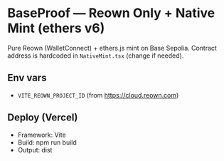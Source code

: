 # BaseProof — Reown Only + Native Mint (ethers v6)

Pure Reown (WalletConnect) + ethers.js mint on Base Sepolia.
Contract address is hardcoded in `NativeMint.tsx` (change if needed).

## Env vars
- `VITE_REOWN_PROJECT_ID` (from https://cloud.reown.com)

## Deploy (Vercel)
- Framework: Vite
- Build: npm run build
- Output: dist
